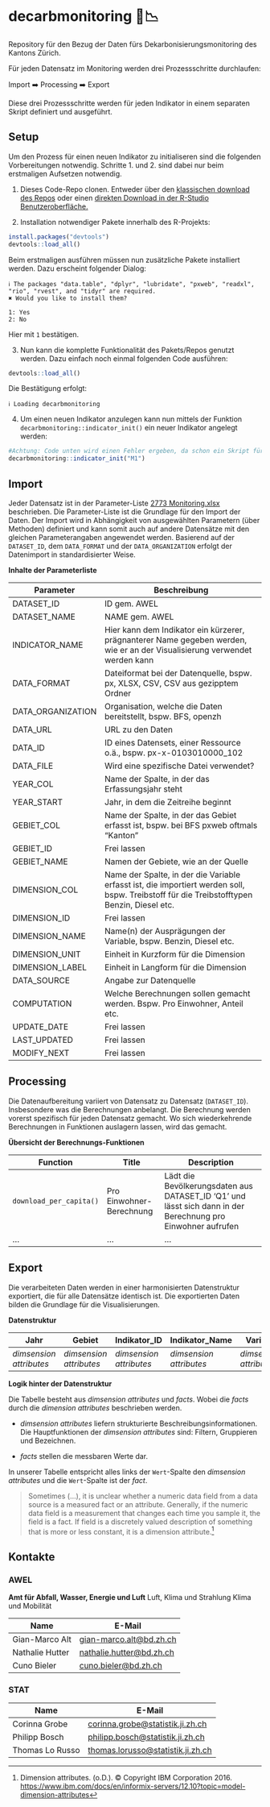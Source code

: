 
<!-- README.md is generated from README.Rmd. Please edit that file -->

# decarbmonitoring 🌳📉

<!-- badges: start -->
<!-- badges: end -->

Repository für den Bezug der Daten fürs Dekarbonisierungsmonitoring des
Kantons Zürich.

Für jeden Datensatz im Monitoring werden drei Prozessschritte
durchlaufen:

Import ➡️ Processing ➡️ Export

Diese drei Prozessschritte werden für jeden Indikator in einem separaten
Skript definiert und ausgeführt.

## Setup

Um den Prozess für einen neuen Indikator zu initialiseren sind die
folgenden Vorbereitungen notwendig. 
Schritte 1. und 2. sind dabei nur beim erstmaligen Aufsetzen notwendig.

1.  Dieses Code-Repo clonen. Entweder über den [klassischen download des
    Repos](https://github.com/statistikZH/decarb_monitoring/archive/refs/heads/main.zip)
    oder einen [direkten Download in der R-Studio
    Benutzeroberfläche.](https://happygitwithr.com/rstudio-git-github.html#clone-the-test-github-repository-to-your-computer-via-rstudio)

2.  Installation notwendiger Pakete innerhalb des R-Projekts:

``` r
install.packages("devtools")
devtools::load_all()
```

Beim erstmaligen ausführen müssen nun zusätzliche Pakete installiert
werden. Dazu erscheint folgender Dialog:

    ℹ The packages "data.table", "dplyr", "lubridate", "pxweb", "readxl", "rio", "rvest", and "tidyr" are required.
    ✖ Would you like to install them?

    1: Yes
    2: No

Hier mit `1` bestätigen.

3.  Nun kann die komplette Funktionalität des Pakets/Repos genutzt
    werden. Dazu einfach noch einmal folgenden Code ausführen:

``` r
devtools::load_all()
```

Die Bestätigung erfolgt:

    ℹ Loading decarbmonitoring

4.  Um einen neuen Indikator anzulegen kann nun mittels der Funktion
    `decarbmonitoring::indicator_init()` ein neuer Indikator angelegt
    werden:

``` r
#Achtung: Code unten wird einen Fehler ergeben, da schon ein Skript für den Indikator M1 exisitert.
decarbmonitoring::indicator_init("M1")
```

## Import

Jeder Datensatz ist in der Parameter-Liste [2773
Monitoring.xlsx](https://github.com/statistikZH/decarb_monitoring/blob/main/2773%20Monitoring.xlsx)
beschrieben. Die Parameter-Liste ist die Grundlage für den Import der
Daten. Der Import wird in Abhängigkeit von ausgewählten Parametern (über
Methoden) definiert und kann somit auch auf andere Datensätze mit den
gleichen Parameterangaben angewendet werden. Basierend auf der
`DATASET_ID`, dem `DATA_FORMAT` und der `DATA_ORGANIZATION` erfolgt der
Datenimport in standardisierter Weise.

**Inhalte der Parameterliste**

| Parameter         | Beschreibung                                                                                                                               |
|-------------------|--------------------------------------------------------------------------------------------------------------------------------------------|
| DATASET_ID        | ID gem. AWEL                                                                                                                               |
| DATASET_NAME      | NAME gem. AWEL                                                                                                                             |
| INDICATOR_NAME    | Hier kann dem Indikator ein kürzerer, prägnanterer Name gegeben werden, wie er an der Visualisierung verwendet werden kann                 |
| DATA_FORMAT       | Dateiformat bei der Datenquelle, bspw. px, XLSX, CSV, CSV aus gezipptem Ordner                                                             |
| DATA_ORGANIZATION | Organisation, welche die Daten bereitstellt, bspw. BFS, openzh                                                                             |
| DATA_URL          | URL zu den Daten                                                                                                                           |
| DATA_ID           | ID eines Datensets, einer Ressource o.ä., bspw. px-x-0103010000_102                                                                        |
| DATA_FILE         | Wird eine spezifische Datei verwendet?                                                                                                     |
| YEAR_COL          | Name der Spalte, in der das Erfassungsjahr steht                                                                                           |
| YEAR_START        | Jahr, in dem die Zeitreihe beginnt                                                                                                         |
| GEBIET_COL        | Name der Spalte, in der das Gebiet erfasst ist, bspw. bei BFS pxweb oftmals “Kanton”                                                       |
| GEBIET_ID         | Frei lassen                                                                                                                                |
| GEBIET_NAME       | Namen der Gebiete, wie an der Quelle                                                                                                       |
| DIMENSION_COL     | Name der Spalte, in der die Variable erfasst ist, die importiert werden soll, bspw. Treibstoff für die Treibstofftypen Benzin, Diesel etc. |
| DIMENSION_ID      | Frei lassen                                                                                                                                |
| DIMENSION_NAME    | Name(n) der Ausprägungen der Variable, bspw. Benzin, Diesel etc.                                                                           |
| DIMENSION_UNIT    | Einheit in Kurzform für die Dimension                                                                                                      |
| DIMENSION_LABEL   | Einheit in Langform für die Dimension                                                                                                      |
| DATA_SOURCE       | Angabe zur Datenquelle                                                                                                                     |
| COMPUTATION       | Welche Berechnungen sollen gemacht werden. Bspw. Pro Einwohner, Anteil etc.                                                                |
| UPDATE_DATE       | Frei lassen                                                                                                                                |
| LAST_UPDATED      | Frei lassen                                                                                                                                |
| MODIFY_NEXT       | Frei lassen                                                                                                                                |

## Processing

Die Datenaufbereitung variiert von Datensatz zu Datensatz
(`DATASET_ID`). Insbesondere was die Berechnungen anbelangt. Die
Berechnung werden vorerst spezifisch für jeden Datensatz gemacht. Wo
sich wiederkehrende Berechnungen in Funktionen auslagern lassen, wird
das gemacht.

**Übersicht der Berechnungs-Funktionen**

| Function                | Title                    | Description                                                                                                 |
|-------------------------|--------------------------|-------------------------------------------------------------------------------------------------------------|
| `download_per_capita()` | Pro Einwohner-Berechnung | Lädt die Bevölkerungsdaten aus DATASET_ID ‘Q1’ und lässt sich dann in der Berechnung pro Einwohner aufrufen |
| …                       | …                        | …                                                                                                           |

## Export

Die verarbeiteten Daten werden in einer harmonisierten Datenstruktur
exportiert, die für alle Datensätze identisch ist. Die exportierten
Daten bilden die Grundlage für die Visualisierungen.

**Datenstruktur**

| Jahr                    | Gebiet                  | Indikator_ID            | Indikator_Name          | Variable                | Datenquelle             | Einheit                 | Wert   |
|-------------------------|-------------------------|-------------------------|-------------------------|-------------------------|-------------------------|-------------------------|--------|
| *dimsension attributes* | *dimsension attributes* | *dimsension attributes* | *dimsension attributes* | *dimsension attributes* | *dimsension attributes* | *dimsension attributes* | *fact* |

**Logik hinter der Datenstruktur**

Die Tabelle besteht aus *dimsension attributes* und *facts*. Wobei die
*facts* durch die *dimension attributes* beschrieben werden.

- *dimsension attributes* liefern strukturierte
  Beschreibungsinformationen. Die Hauptfunktionen der *dimsension
  attributes* sind: Filtern, Gruppieren und Bezeichnen.

- *facts* stellen die messbaren Werte dar.

In unserer Tabelle entspricht alles links der `Wert`-Spalte den
*dimsension attributes* und die `Wert`-Spalte ist der *fact*.

> Sometimes (…), it is unclear whether a numeric data field from a data
> source is a measured fact or an attribute. Generally, if the numeric
> data field is a measurement that changes each time you sample it, the
> field is a fact. If field is a discretely valued description of
> something that is more or less constant, it is a dimension
> attribute.[^1]

## Kontakte

### AWEL

**Amt für Abfall, Wasser, Energie und Luft** Luft, Klima und Strahlung
Klima und Mobilität

| Name            | E-Mail                   |
|-----------------|--------------------------|
| Gian-Marco Alt  | gian-marco.alt@bd.zh.ch  |
| Nathalie Hutter | nathalie.hutter@bd.zh.ch |
| Cuno Bieler     | cuno.bieler@bd.zh.ch     |

### STAT

| Name            | E-Mail                            |
|-----------------|-----------------------------------|
| Corinna Grobe   | corinna.grobe@statistik.ji.zh.ch  |
| Philipp Bosch   | philipp.bosch@statistik.ji.zh.ch  |
| Thomas Lo Russo | thomas.lorusso@statistik.ji.zh.ch |

[^1]: Dimension attributes. (o.D.). © Copyright IBM Corporation 2016.
    <https://www.ibm.com/docs/en/informix-servers/12.10?topic=model-dimension-attributes>
